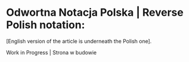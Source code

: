 # Odwortna Notacja Polska | Reverse Polish notation:

[English version of the article is underneath the Polish one].


Work in Progress | Strona w budowie
